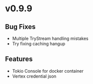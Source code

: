 # v0.9.9

## Bug Fixes

- Multiple TryStream handling mistakes
- Try fixing caching hangup

## Features

- Tokio Console for docker container
- Vertex credential json

